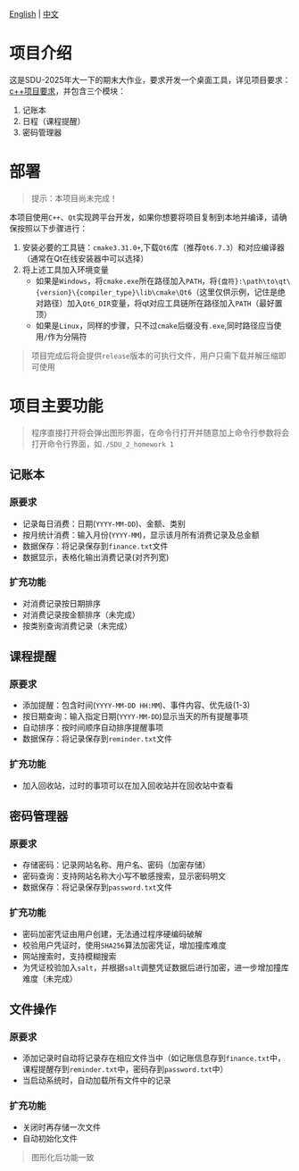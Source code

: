 [English](README_en.MD) | [中文](README.MD)
# 项目介绍
这是SDU-2025年大一下的期末大作业，要求开发一个桌面工具，详见项目要求：[c++项目要求](https://github.com/YanniYang-PolyU/2025-Cplusplus-Project)，并包含三个模块：
1. 记账本
2. 日程（课程提醒）
3. 密码管理器
# 部署
> 提示：本项目尚未完成！

本项目使用`C++`、`Qt`实现跨平台开发，如果你想要将项目复制到本地并编译，请确保按照以下步骤进行：
1. 安装必要的工具链：`cmake3.31.0+`,下载`Qt6`库（推荐`Qt6.7.3`）和对应编译器（通常在Qt在线安装器中可以选择）
2. 将上述工具加入环境变量
   - 如果是`Windows`，将`cmake.exe`所在路径加入`PATH`，将`{盘符}:\path\to\qt\{version}\{compiler_type}\lib\cmake\Qt6`（这里仅供示例，记住是绝对路径）加入`Qt6_DIR`变量，将qt对应工具链所在路径加入`PATH`（最好置顶）
   - 如果是`Linux`，同样的步骤，只不过`cmake`后缀没有`.exe`,同时路径应当使用`/`作为分隔符
> 项目完成后将会提供`release`版本的可执行文件，用户只需下载并解压缩即可使用

# 项目主要功能
> 程序直接打开将会弹出图形界面，在命令行打开并随意加上命令行参数将会打开命令行界面，如`./SDU_2_homework 1`

## 记账本
### 原要求
- 记录每日消费：日期(`YYYY-MM-DD`)、金额、类别
- 按月统计消费：输入月份(`YYYY-MM`)，显示该月所有消费记录及总金额
- 数据保存：将记录保存到`finance.txt`文件
- 数据显示，表格化输出消费记录(对齐列宽)
### 扩充功能
- 对消费记录按日期排序
- 对消费记录按金额排序（未完成）
- 按类别查询消费记录（未完成）
## 课程提醒
### 原要求
- 添加提醒：包含时间(`YYYY-MM-DD HH:MM`)、事件内容、优先级(1-3)
- 按日期查询：输入指定日期(`YYYY-MM-DD`)显示当天的所有提醒事项
- 自动排序：按时间顺序自动排序提醒事项
- 数据保存：将记录保存到`reminder.txt`文件
### 扩充功能
- 加入回收站，过时的事项可以在加入回收站并在回收站中查看
## 密码管理器
### 原要求
- 存储密码：记录网站名称、用户名、密码（加密存储）
- 密码查询：支持网站名称大小写不敏感搜索，显示密码明文
- 数据保存：将记录保存到`password.txt`文件
### 扩充功能
- 密码加密凭证由用户创建，无法通过程序硬编码破解
- 校验用户凭证时，使用`SHA256`算法加密凭证，增加撞库难度
- 网站搜索时，支持模糊搜索
- 为凭证校验加入`salt`，并根据`salt`调整凭证数据后进行加密，进一步增加撞库难度（未完成）
## 文件操作
### 原要求
- 添加记录时自动将记录存在相应文件当中（如记账信息存到`finance.txt`中，课程提醒存到`reminder.txt`中，密码存到`password.txt`中）
- 当启动系统时，自动加载所有文件中的记录
### 扩充功能
- 关闭时再存储一次文件
- 自动初始化文件
> 图形化后功能一致
